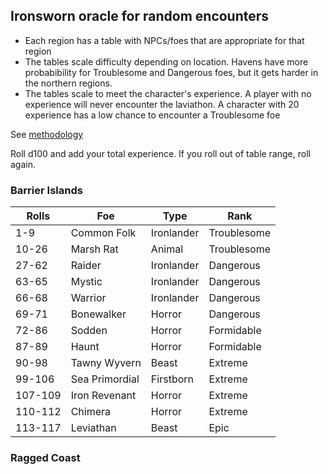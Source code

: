 ## Ironsworn oracle for random encounters

- Each region has a table with NPCs/foes that are appropriate for that region
- The tables scale difficulty depending on location. Havens have more probabibility for Troublesome and Dangerous foes, but it gets harder in the northern regions.
- The tables scale to meet the character's experience. A player with no experience will never encounter the laviathon. A character with 20 experience has a low chance to encounter a Troublesome foe

See [methodology](methodology.md)

Roll d100 and add your total experience. If you roll out of table range, roll again.

### Barrier Islands

|Rolls  |Foe           |Type      |Rank       |
|-------|--------------|----------|-----------|
|1-9    |Common Folk   |Ironlander|Troublesome|
|10-26  |Marsh Rat     |Animal    |Troublesome|
|27-62  |Raider        |Ironlander|Dangerous  |
|63-65  |Mystic        |Ironlander|Dangerous  |
|66-68  |Warrior       |Ironlander|Dangerous  |
|69-71  |Bonewalker    |Horror    |Dangerous  |
|72-86  |Sodden        |Horror    |Formidable |
|87-89  |Haunt         |Horror    |Formidable |
|90-98  |Tawny Wyvern  |Beast     |Extreme    |
|99-106 |Sea Primordial|Firstborn |Extreme    |
|107-109|Iron Revenant |Horror    |Extreme    |
|110-112|Chimera       |Horror    |Extreme    |
|113-117|Leviathan     |Beast     |Epic       |

### Ragged Coast 


